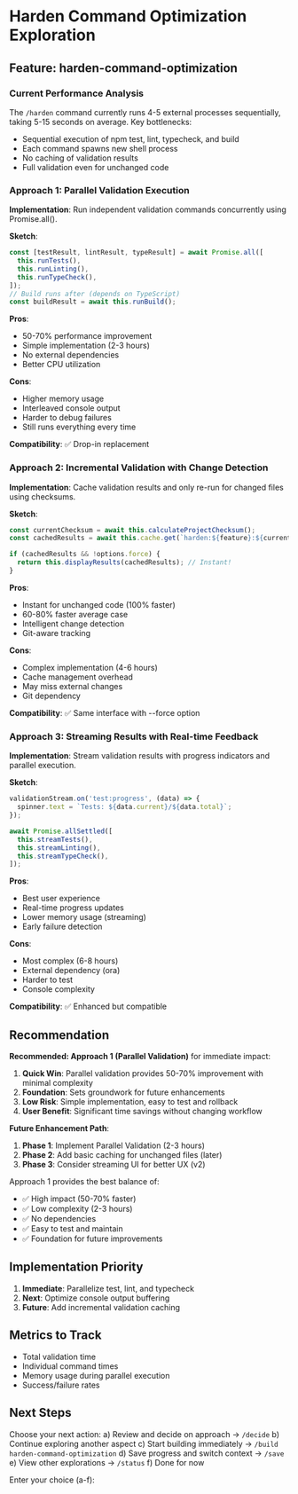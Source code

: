 # Harden Command Optimization Exploration

## Feature: harden-command-optimization

### Current Performance Analysis
The `/harden` command currently runs 4-5 external processes sequentially, taking 5-15 seconds on average. Key bottlenecks:
- Sequential execution of npm test, lint, typecheck, and build
- Each command spawns new shell process
- No caching of validation results
- Full validation even for unchanged code

### Approach 1: Parallel Validation Execution
**Implementation**: Run independent validation commands concurrently using Promise.all().

**Sketch**:
```javascript
const [testResult, lintResult, typeResult] = await Promise.all([
  this.runTests(),
  this.runLinting(),
  this.runTypeCheck(),
]);
// Build runs after (depends on TypeScript)
const buildResult = await this.runBuild();
```

**Pros**:
- 50-70% performance improvement
- Simple implementation (2-3 hours)
- No external dependencies
- Better CPU utilization

**Cons**:
- Higher memory usage
- Interleaved console output
- Harder to debug failures
- Still runs everything every time

**Compatibility**: ✅ Drop-in replacement

### Approach 2: Incremental Validation with Change Detection
**Implementation**: Cache validation results and only re-run for changed files using checksums.

**Sketch**:
```javascript
const currentChecksum = await this.calculateProjectChecksum();
const cachedResults = await this.cache.get(`harden:${feature}:${currentChecksum}`);

if (cachedResults && !options.force) {
  return this.displayResults(cachedResults); // Instant!
}
```

**Pros**:
- Instant for unchanged code (100% faster)
- 60-80% faster average case
- Intelligent change detection
- Git-aware tracking

**Cons**:
- Complex implementation (4-6 hours)
- Cache management overhead
- May miss external changes
- Git dependency

**Compatibility**: ✅ Same interface with --force option

### Approach 3: Streaming Results with Real-time Feedback
**Implementation**: Stream validation results with progress indicators and parallel execution.

**Sketch**:
```javascript
validationStream.on('test:progress', (data) => {
  spinner.text = `Tests: ${data.current}/${data.total}`;
});

await Promise.allSettled([
  this.streamTests(),
  this.streamLinting(),
  this.streamTypeCheck(),
]);
```

**Pros**:
- Best user experience
- Real-time progress updates
- Lower memory usage (streaming)
- Early failure detection

**Cons**:
- Most complex (6-8 hours)
- External dependency (ora)
- Harder to test
- Console complexity

**Compatibility**: ✅ Enhanced but compatible

## Recommendation

**Recommended: Approach 1 (Parallel Validation)** for immediate impact:

1. **Quick Win**: Parallel validation provides 50-70% improvement with minimal complexity
2. **Foundation**: Sets groundwork for future enhancements
3. **Low Risk**: Simple implementation, easy to test and rollback
4. **User Benefit**: Significant time savings without changing workflow

**Future Enhancement Path**:
1. **Phase 1**: Implement Parallel Validation (2-3 hours)
2. **Phase 2**: Add basic caching for unchanged files (later)
3. **Phase 3**: Consider streaming UI for better UX (v2)

Approach 1 provides the best balance of:
- ✅ High impact (50-70% faster)
- ✅ Low complexity (2-3 hours)
- ✅ No dependencies
- ✅ Easy to test and maintain
- ✅ Foundation for future improvements

## Implementation Priority

1. **Immediate**: Parallelize test, lint, and typecheck
2. **Next**: Optimize console output buffering
3. **Future**: Add incremental validation caching

## Metrics to Track

- Total validation time
- Individual command times
- Memory usage during parallel execution
- Success/failure rates

## Next Steps

Choose your next action:
a) Review and decide on approach → `/decide`
b) Continue exploring another aspect
c) Start building immediately → `/build harden-command-optimization`
d) Save progress and switch context → `/save`
e) View other explorations → `/status`
f) Done for now

Enter your choice (a-f):